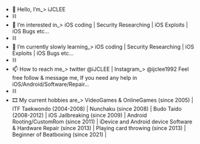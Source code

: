 - 👋 Hello, I’m_> iJCLEE
- ⛓
- 👀 I’m interested in_> iOS coding | Security Researching | iOS Exploits | iOS Bugs etc...
- ⛓
- 🌱 I’m currently slowly learning_> iOS coding | Security Researching | iOS Exploits | iOS Bugs etc...
- ⛓
- 📫 How to reach me_> twitter @iJCLEE | Instagram_> @ijclee1992 
                       Feel free follow & message me, If you need any help in iOS/Android/Software/Repair...
- ⛓
- 🎞 My current hobbies are_> VideoGames & OnlineGames (since 2005) | ITF Taekwondo (2004-2008) | Nunchaku (since 2008) | Budo Taido (2008-2012) | iOS Jailbreaking (since 2009) | 
                              Android Rooting/CustomRom (since 2011) | iDevice and Android device Software & Hardware Repair (since 2013) |
                              Playing card throwing (since 2013) | Beginner of Beatboxing (since 2021) | 
